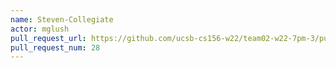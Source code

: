 ```yaml
---
name: Steven-Collegiate
actor: mglush
pull_request_url: https://github.com/ucsb-cs156-w22/team02-w22-7pm-3/pull/28
pull_request_num: 28
---
```

